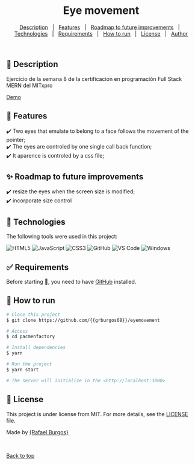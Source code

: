 
<h1 align="center">Eye movement</h1>



<p align="center">
  <a href="#dart-description">Description</a> &#xa0; | &#xa0; 
  <a href="#dart-features">Features</a> &#xa0; | &#xa0; 
  <a href="#sparkles-roadmap-to-future-improvements">Roadmap to future improvements</a> &#xa0; | &#xa0;
  <a href="#rocket-technologies">Technologies</a> &#xa0; | &#xa0;
  <a href="#white_check_mark-requirements">Requirements</a> &#xa0; | &#xa0;
  <a href="#checkered_flag-how-to-run">How to run</a> &#xa0; | &#xa0;
  <a href="#memo-license">License</a> &#xa0; | &#xa0;
  <a href="https://github.com/{{grburgos68}}" target="_blank">Author</a>
</p>

<br>

## :dart: Description ##

Ejercicio de la semana 8 de la certificación en programaciòn Full Stack MERN del MITxpro


[Demo](https://grburgos68.github.io/EyeMovement/)


## :dart: Features ##

:heavy_check_mark: Two eyes that emulate to belong to a face follows the movement of the pointer;\
:heavy_check_mark: The eyes are controled by one single call back function;\
:heavy_check_mark: It aparence is controled by a css file;



## :sparkles: Roadmap to future improvements ##

		  
:heavy_check_mark: resize the eyes when the screen size is modified;\
:heavy_check_mark: incorporate size control


## :rocket: Technologies ##

The following tools were used in this project:

![HTML5](https://img.shields.io/badge/-HTML5-000000?style=flat&logo=html5)
![JavaScript](https://img.shields.io/badge/-JavaScript-000000?style=flat&logo=javascript)
![CSS3](https://img.shields.io/badge/-CSS3-%231572B6?style=flat-square&logo=css3)
![GitHub](https://img.shields.io/badge/-GitHub-181717?style=flat-square&logo=github)
![VS Code](http://img.shields.io/badge/-VS%20Code-007ACC?style=flat-square&logo=visual-studio-code&logoColor=ffffff)
![Windows](http://img.shields.io/badge/-Windows-0078D6?style=flat-square&logo=windows&logoColor=ffffff)

## :white_check_mark: Requirements ##

Before starting :checkered_flag:, you need to have [GitHub](https://img.shields.io/badge/-GitHub-181717?style=flat-square&logo=github) installed.

## :checkered_flag: How to run ##

```bash
# Clone this project
$ git clone https://github.com/{{grburgos68}}/eyemovement

# Access
$ cd pacmenfactory

# Install dependencies
$ yarn

# Run the project
$ yarn start

# The server will initialize in the <http://localhost:3000>
```

## :memo: License ##

This project is under license from MIT. For more details, see the [LICENSE](LICENSE.md) file.




Made  by <a href="https://github.com/{{grburgos68}}" target="_blank">{Rafael Burgos}</a>

&#xa0;

<a href="#top">Back to top</a>
